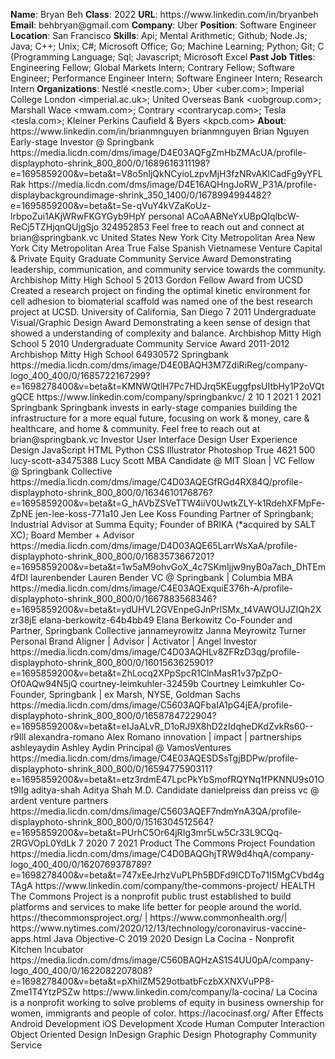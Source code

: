 **Name**: Bryan Beh
**Class**: 2022
**URL**: https://www\.linkedin\.com/in/bryanbeh
**Email**: behbryan@gmail\.com
**Company**: Uber
**Position**: Software Engineer
**Location**: San Francisco
**Skills**: Api; Mental Arithmetic; Github; Node\.Js; Java; C\+\+; Unix; C\#; Microsoft Office; Go; Machine Learning; Python; Git; C \(Programming Language; Sql; Javascript; Microsoft Excel
**Past Job Titles**: Engineering Fellow; Global Markets Intern; Contrary Fellow; Software Engineer; Performance Engineer Intern; Software Engineer Intern; Research Intern
**Organizations**: Nestlé <nestle\.com>; Uber <uber\.com>; Imperial College London <imperial\.ac\.uk>; United Overseas Bank <uobgroup\.com>; Marshall Wace <mwam\.com>; Contrary <contrarycap\.com>; Tesla <tesla\.com>; Kleiner Perkins Caufield & Byers <kpcb\.com>
**About**: https://www\.linkedin\.com/in/brianmnguyen brianmnguyen Brian Nguyen Early\-stage Investor @ Springbank https://media\.licdn\.com/dms/image/D4E03AQFgZmHbZMAcUA/profile\-displayphoto\-shrink\_800\_800/0/1689616311198?e=1695859200&v=beta&t=V8o5nIjQkNCyioLzpvMjH3fzNRvAKlCadFg9yYFLRak https://media\.licdn\.com/dms/image/D4E16AQHngJoRW\_P31A/profile\-displaybackgroundimage\-shrink\_350\_1400/0/1678994994482?e=1695859200&v=beta&t=Se\-qVuY4kVZaKoUz\-lrbpoZui1AKjWRwFKGYGyb9HpY personal ACoAABNeYxUBpQIqlbcW\-ReCj5TZHjqnQUjgSjo 324952853 Feel free to reach out and connect at brian@springbank\.vc United States New York City Metropolitan Area New York City Metropolitan Area True False Spanish Vietnamese Venture Capital & Private Equity Graduate Community Service Award Demonstrating leadership, communication, and community service towards the community\.  Archbishop Mitty High School 5 2013 Gordon Fellow Award from UCSD Created a research project on finding the optimal kinetic environment for cell adhesion to biomaterial scaffold was named one of the best research project at UCSD\. University of California, San Diego 7 2011 Undergraduate Visual/Graphic Design Award Demonstrating a keen sense of design that showed a understanding of complexity and balance\.  Archbishop Mitty High School 5 2010 Undergraduate Community Service Award 2011\-2012 Archbishop Mitty High School 64930572 Springbank https://media\.licdn\.com/dms/image/D4E0BAQH3M7ZdiRiReg/company\-logo\_400\_400/0/1685722167299?e=1698278400&v=beta&t=KMNWQtlH7Pc7HDJrq5KEuggfpsUItbHy1P2oVQtgQCE https://www\.linkedin\.com/company/springbankvc/ 2 10 1 2021 1 2021 Springbank Springbank invests in early\-stage companies building the infrastructure for a more equal future, focusing on work & money, care & healthcare, and home & community\.   Feel free to reach out at brian@springbank\.vc Investor User Interface Design User Experience Design JavaScript HTML Python CSS Illustrator Photoshop True 4621 500 lucy\-scott\-a3475388 Lucy Scott MBA Candidate @ MIT Sloan | VC Fellow @ Springbank Collective https://media\.licdn\.com/dms/image/C4D03AQEGfRGd4RX84Q/profile\-displayphoto\-shrink\_800\_800/0/1634610176876?e=1695859200&v=beta&t=G\_hAVbZSVeTTW4iiV0UwtkZLY\-k1RdehXFMpFe\-ZpNE jen\-lee\-koss\-771a10 Jen Lee Koss Founding Partner of Springbank; Industrial Advisor at Summa Equity; Founder of BRIKA \(\*acquired by SALT XC\); Board Member \+ Advisor https://media\.licdn\.com/dms/image/D4D03AQE65LarrWsXaA/profile\-displayphoto\-shrink\_800\_800/0/1683573667201?e=1695859200&v=beta&t=1w5aM9ohvGoX\_4c7SKmIjjw9nyB0a7ach\_DhTEm4fDI laurenbender Lauren Bender VC @ Springbank | Columbia MBA https://media\.licdn\.com/dms/image/C4E03AQExquiE376h\-A/profile\-displayphoto\-shrink\_800\_800/0/1667883568346?e=1695859200&v=beta&t=ydUHVL2GVEnpeGJnPrlSMx\_t4VAWOUJZIQh2Xzr38jE elana\-berkowitz\-64b4bb49 Elana Berkowitz Co\-Founder and Partner, Springbank Collective jannameyrowitz Janna Meyrowitz Turner Personal Brand Aligner | Advisor | Activator | Angel Investor https://media\.licdn\.com/dms/image/C4D03AQHLv8ZFRzD3qg/profile\-displayphoto\-shrink\_800\_800/0/1601563625901?e=1695859200&v=beta&t=ZhLocq2XPpSpcR1ClnMasR1v37pZpO\-Of0AQw94N5jQ courtney\-leimkuhler\-32459b Courtney Leimkuhler Co\-Founder, Springbank | ex Marsh, NYSE, Goldman Sachs https://media\.licdn\.com/dms/image/C5603AQFbaIA1pG4jEA/profile\-displayphoto\-shrink\_800\_800/0/1658784722904?e=1695859200&v=beta&t=eIJaALvR\_D1oRJ9X8hD2zIdqheDKdZvkRs60\-\-r9IlI alexandra\-romano Alex Romano innovation | impact | partnerships ashleyaydin Ashley Aydin Principal @ VamosVentures https://media\.licdn\.com/dms/image/C4E03AQESDSsTgjBDPw/profile\-displayphoto\-shrink\_800\_800/0/1659477590311?e=1695859200&v=beta&t=etz3rdmE47LpcPkYbSmofRQYNq1fPKNNU9s01Ot9Ilg aditya\-shah Aditya Shah M\.D\. Candidate danielpreiss dan preiss vc @ ardent venture partners https://media\.licdn\.com/dms/image/C5603AQEF7ndmYnA3QA/profile\-displayphoto\-shrink\_800\_800/0/1516304512564?e=1695859200&v=beta&t=PUrhC5Or64jRIg3mr5Lw5Cr33L9CQq\-2RGVOpL0YdLk 7 2020 7 2021 Product  The Commons Project Foundation https://media\.licdn\.com/dms/image/C4D0BAQGhjTRW9d4hqA/company\-logo\_400\_400/0/1620769378789?e=1698278400&v=beta&t=747xEeJrhzVuPLPh5BDFd9ICDTo71I5MgCVbd4gTAgA https://www\.linkedin\.com/company/the\-commons\-project/ HEALTH The Commons Project is a nonprofit public trust established to build platforms and services to make life better for people around the world\.  https://thecommonsproject\.org/ | https://www\.commonhealth\.org/| https://www\.nytimes\.com/2020/12/13/technology/coronavirus\-vaccine\-apps\.html Java Objective\-C 2019 2020 Design La Cocina \- Nonprofit Kitchen Incubator  https://media\.licdn\.com/dms/image/C560BAQHzAS1S4UU0pA/company\-logo\_400\_400/0/1622082207808?e=1698278400&v=beta&t=pXhilZM529otbatbFczbXXNXVuPP8\-Zme1T4YtzPSZw https://www\.linkedin\.com/company/la\-cocina/ La Cocina is a nonprofit working to solve problems of equity in business ownership for women, immigrants and people of color\.  https://lacocinasf\.org/ After Effects Android Development iOS Development Xcode Human Computer Interaction Object Oriented Design InDesign Graphic Design Photography Community Service
